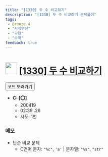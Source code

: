 ```yaml
---
title: "[1330] 두 수 비교하기"
description: "[1330] 두 수 비교하기 문제풀이"
tags: 
 - Bronze 4
 - "사칙연산"
 - "구현"
 - "수학"
feedback: true
---
```

<h1><img src="https://doky.space/assets/icpclev/b4.svg" height="37px"> <a href="http://icpc.me/1330">[1330] 두 수 비교하기</a></h1>

<a href="https://github.com/DokySp/acmicpc-practice/tree/master/1330"><button class="btn btn-info">코드 보러가기</button></a>

- **C: [:o:]**
  - 200419
  - 02:39 .26
  - 시도: 1번

### 메모
 - 단순 비교 문제
    - C언어 문자: `"%c"`, `'a'`  |  문자열: `"%s"`, `"str"`
